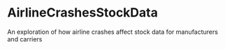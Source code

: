 # AirlineCrashesStockData
An exploration of how airline crashes affect stock data for manufacturers and carriers
